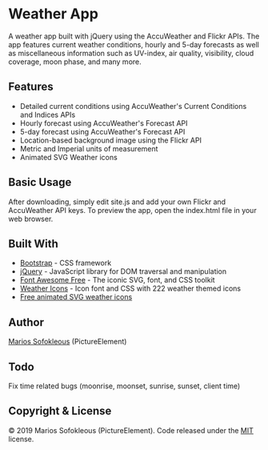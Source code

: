 # Weather App

A weather app built with jQuery using the AccuWeather and Flickr APIs. The app features current weather conditions, hourly and 5-day forecasts as well as miscellaneous information such as UV-index, air quality, visibility, cloud coverage, moon phase, and many more.

## Features

* Detailed current conditions using AccuWeather's Current Conditions and Indices APIs
* Hourly forecast using AccuWeather's Forecast API
* 5-day forecast using AccuWeather's Forecast API
* Location-based background image using the Flickr API
* Metric and Imperial units of measurement
* Animated SVG Weather icons

## Basic Usage

After downloading, simply edit site.js and add your own Flickr and AccuWeather API keys. To preview the app, open the index.html file in your web browser.

## Built With

* [Bootstrap](https://github.com/twbs/bootstrap) - CSS framework
* [jQuery](https://github.com/jquery/jquery) - JavaScript library for DOM traversal and manipulation
* [Font Awesome Free](https://github.com/FortAwesome/Font-Awesome) - The iconic SVG, font, and CSS toolkit
* [Weather Icons](https://github.com/erikflowers/weather-icons) - Icon font and CSS with 222 weather themed icons
* [Free animated SVG weather icons](https://www.amcharts.com/free-animated-svg-weather-icons/)

## Author

[Marios Sofokleous](https://www.msof.me/) (PictureElement)

## Todo

Fix time related bugs (moonrise, moonset, sunrise, sunset, client time)

## Copyright &amp; License

&copy; 2019 Marios Sofokleous (PictureElement). Code released under the [MIT](LICENSE) license.
